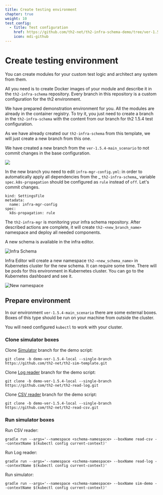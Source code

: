 ```yaml
---
title: Create testing environment
chapter: true
weight: 10
test_config:
  - title: Test configuration
    href: https://github.com/th2-net/th2-infra-schema-demo/tree/ver-1.5.4-main_scenario
    icon: mdi-github
---
```


# Create testing environment

You can create modules for your custom test logic and architect any system from them. 

All you need is to create Docker images of your module and describe it in the `th2-infra-schema` repository. Every branch in this repository is a custom configuration for the th2 environment. 

We have prepared demonstration environment for you. All the modules are already in the container registry. To try it, you just need to create a branch in the `th2-infra-schema` with the content from our branch for th2 1.5.4 test configuration.

<recommendations :items="test_config"></recommendations>

As we have already created our `th2-infra-schema` from this template, we will just create a new branch from this one.

We have created a new branch from the `ver-1.5.4-main_scenario` to not commit changes in
the base configuration.

![](/img/getting-started/th2-infra-schema/git-based/create-branch.png)

In the new branch you need to edit `infra-mgr-config.yml`: in order to automatically apply all dependencies from the _ `th2-infra-schema`_ 
variable `spec.k8s-propagation` should be configured as `rule` instead of `off`. Let's commit changes.

```yml[infra-mgr-config.yml]
kind: SettingsFile
metadata:
  name: infra-mgr-config
spec:
  k8s-propagation: rule
```


The `th2-infra-mgr` is monitoring your infra schema repository.
After described actions are complete, it will create `th2-<new_branch_name>` namespace and deploy all needed components.

A new schema is available in the infra editor. 

![Infra Schema](/img/getting-started/th2-infra-schema/git-based/infra-schema.png)

Infra Editor will create a new namespace `th2-<new_schema_name>` in Kubernetes cluster for the new schema.
It can require some time. There will be pods for this environment in Kubernetes cluster. You can go to the Kubernetes dashboard and see it.

![New namespace](/img/getting-started/th2-infra-schema/git-based/new-namespace.png)

## Prepare environment

In our environment `ver-1.5.4-main_scenario` there are some external boxes. Boxes of this type should be run on your machine from outside the cluster. 

<notice note>

You will need configured  `kubectl` to work with your cluster.

</notice>

### Clone simulator boxes

Clone [Simulator](https://github.com/th2-net/th2-sim-template) branch for the demo script:

```shell
git clone -b demo-ver-1.5.4-local --single-branch https://github.com/th2-net/th2-sim-template.git
```

Clone [Log reader](https://github.com/th2-net/th2-read-log) branch for the demo script:

```shell
git clone -b demo-ver-1.5.4-local --single-branch https://github.com/th2-net/th2-read-log.git
```

Clone [CSV reader](https://github.com/th2-net/th2-read-log) branch for the demo script:

```shell
git clone -b demo-ver-1.5.4-local --single-branch https://github.com/th2-net/th2-read-csv.git
```

### Run simulator boxes

Run CSV reader:

```shell
gradle run --args='--namespace <schema-namespace> --boxName read-csv --contextName $(kubectl config current-context)'
```

Run Log reader:

```shell
gradle run --args='--namespace <schema-namespace> --boxName read-log --contextName $(kubectl config current-context)'
```

Run simulator:

```shell
gradle run --args='--namespace <schema-namespace> --boxName sim-demo --contextName $(kubectl config current-context)'
```

